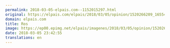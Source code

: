 ```yaml
---
permalink: 2018-03-05-elpais.com--1152015297.html
original: https://elpais.com/elpais/2018/03/05/opinion/1520266209_165541.html#?ref=rss&format=simple&link=link
domain: elpais.com
title: Ros
image: https://ep00.epimg.net/elpais/imagenes/2018/03/05/opinion/1520266209_165541_1520275864_rrss_normal.jpg
date: 2018-03-05 23:42:55
translations: en
---
```


